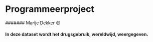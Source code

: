 # Programmeerproject
####### Marije Dekker :blush:

#### In deze dataset wordt het drugsgebruik, wereldwijd, weergegeven. 
